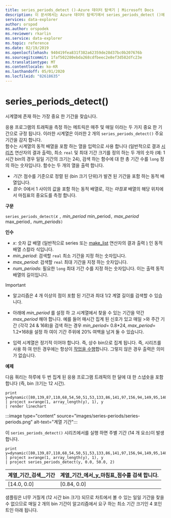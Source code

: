 ```yaml
---
title: series_periods_detect ()-Azure 데이터 탐색기 | Microsoft Docs
description: 이 문서에서는 Azure 데이터 탐색기에서 series_periods_detect ()에 대해 설명 합니다.
services: data-explorer
author: orspod
ms.author: orspodek
ms.reviewer: rkarlin
ms.service: data-explorer
ms.topic: reference
ms.date: 02/19/2019
ms.openlocfilehash: 940419fea831f382a62359de28d37bc0b207676b
ms.sourcegitcommit: 1faf502280ebda268cdfbeec2e8ef3d582dfc23e
ms.translationtype: MT
ms.contentlocale: ko-KR
ms.lasthandoff: 05/01/2020
ms.locfileid: "82618635"
---
```

# <a name="series_periods_detect"></a>series_periods_detect()

시계열에 존재 하는 가장 중요 한 기간을 찾습니다.  

응용 프로그램의 트래픽을 측정 하는 메트릭은 매주 및 매일 이라는 두 가지 중요 한 기간으로 규정 됩니다. 이러한 시계열은 이러한 2 개의 `series_periods_detect()` 주요 기간을 감지 합니다.  
함수는 시계열의 동적 배열을 포함 하는 열을 입력으로 사용 합니다 (일반적으로 결과 [시리즈](make-seriesoperator.md) 연산자의 결과 출력), 최소 `real` 및 최대 기간 크기를 정의 하는 두 개의 숫자 (예: 1 시간 bin의 경우 일일 기간의 크기는 24), 검색 하는 함수에 대 한 총 기간 수를 `long` 정의 하는 숫자입니다. 함수는 두 개의 열을 출력 합니다.
* *기간*: 점수를 기준으로 정렬 된 (bin 크기 단위)가 발견 된 기간을 포함 하는 동적 배열입니다.
* *점수*: 0에서 1 사이의 값을 포함 하는 동적 배열로, 각는 *마침표* 배열의 해당 위치에서 마침표의 중요도를 측정 합니다.
 
**구문**

`series_periods_detect(`*x* `,` *min_period* min_period`,` *max_period* max_period`,` *num_periods*`)`

**인수**

* *x*: 숫자 값 배열 (일반적으로 series 또는 [make_list](makelist-aggfunction.md) 연산자의 결과 출력 [)](make-seriesoperator.md) 인 동적 배열 스칼라 식입니다.
* *min_period*: 검색할 `real` 최소 기간을 지정 하는 숫자입니다.
* *max_period*: 검색할 `real` 최대 기간을 지정 하는 숫자입니다.
* *num_periods*: 필요한 `long` 최대 기간 수를 지정 하는 숫자입니다. 이는 출력 동적 배열의 길이입니다.

> [!IMPORTANT]
> * 알고리즘은 4 개 이상의 점이 포함 된 기간과 최대 1/2 계열 길이를 검색할 수 있습니다. 
>
> * 아래에 *min_period* 를 설정 하 고 시계열에서 찾을 수 있는 기간을 약간 *max_period* 해야 합니다. 예를 들어 매시간 집계 된 신호가 있고 매일 >와 주간 기간 (각각 24 & 168)을 검색 하는 경우 *min_period*= 0.8\*24, *max_period*= 1.2\*168을 설정 하 여이 기간 주위에 20% 여백을 남겨 둘 수 있습니다.
>
> * 입력 시계열은 정기적 이어야 합니다. 즉, 상수 bin으로 집계 됩니다. 즉, 시리즈를 사용 하 여 만든 경우에는 항상이 [작업을 수행](make-seriesoperator.md)합니다. 그렇지 않은 경우 출력은 의미가 없습니다.


**예제**

다음 쿼리는 하루에 두 번 집계 된 응용 프로그램 트래픽의 한 달에 대 한 스냅숏을 포함 합니다 (즉, bin 크기는 12 시간).

```kusto
print y=dynamic([80,139,87,110,68,54,50,51,53,133,86,141,97,156,94,149,95,140,77,61,50,54,47,133,72,152,94,148,105,162,101,160,87,63,53,55,54,151,103,189,108,183,113,175,113,178,90,71,62,62,65,165,109,181,115,182,121,178,114,170])
| project x=range(1, array_length(y), 1), y  
| render linechart 
```

:::image type="content" source="images/series-periods/series-periods.png" alt-text="계열 기간":::

이 `series_periods_detect()` 시리즈에서를 실행 하면 주별 기간 (14 개 요소)이 발생 합니다.

```kusto
print y=dynamic([80,139,87,110,68,54,50,51,53,133,86,141,97,156,94,149,95,140,77,61,50,54,47,133,72,152,94,148,105,162,101,160,87,63,53,55,54,151,103,189,108,183,113,175,113,178,90,71,62,62,65,165,109,181,115,182,121,178,114,170])
| project x=range(1, array_length(y), 1), y  
| project series_periods_detect(y, 0.0, 50.0, 2)
```

| 계열\_기간\_검색\_\_기간  | 계열\_기간\_에서\_y\_마침표\_점수를 검색 합니다. |
|-------------|-------------------|
| [14.0, 0.0] | [0.84, 0.0]  |


샘플링은 너무 거칠게 (12 시간 bin 크기) 되므로 차트에서 볼 수 있는 일일 기간을 찾을 수 없으므로 매일 2 개의 bin 기간이 알고리즘에서 요구 하는 최소 기간 크기인 4 포인트인 아래 됩니다.